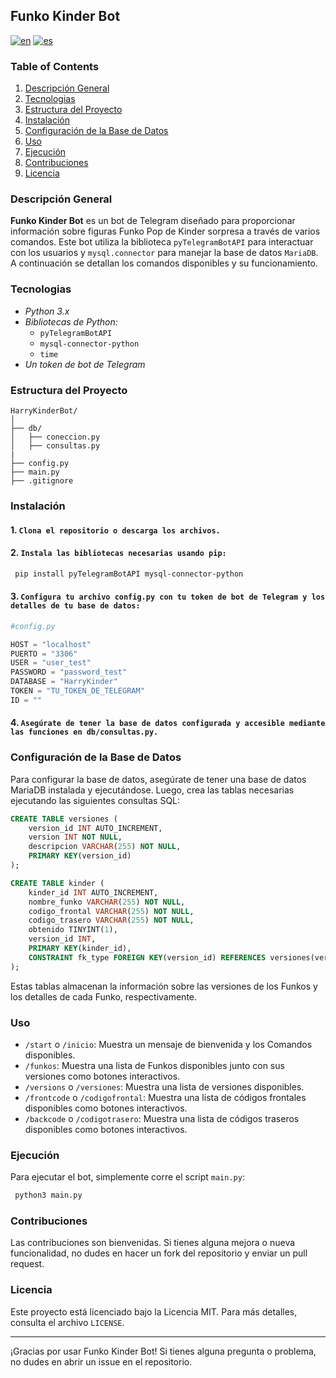 ## Funko Kinder Bot
[![en](https://img.shields.io/badge/lang-en-yellow.svg)](https://github.com/AlexandraOliv14/FunkoKinderBot/blob/main/README.md)
[![es](https://img.shields.io/badge/lang-es-gre.svg)](https://github.com/AlexandraOliv14/FunkoKinderBot/blob/main/readme.es.md)

### Table of Contents

1. [Descripción General](#descripción-general)
2. [Tecnologias](#tecnologias)
3. [Estructura del Proyecto](#estructura-del-proyecto)
3. [Instalación](#instalación)
4. [Configuración de la Base de Datos](#configuración-de-la-base-de-datos)
5. [Uso](#uso)
6. [Ejecución](#ejecución)
7. [Contribuciones](#contribuciones)
8. [Licencia](#licencia)

### Descripción General
 
**Funko Kinder Bot**  es un bot de Telegram diseñado para proporcionar información sobre figuras Funko Pop de Kinder sorpresa a través de varios comandos. Este bot utiliza la biblioteca `pyTelegramBotAPI` para interactuar con los usuarios y `mysql.connector` para manejar la base de datos `MariaDB`. A continuación se detallan los comandos disponibles y su funcionamiento.

### Tecnologias

- *Python 3.x*
- *Bibliotecas de Python:*
    - `pyTelegramBotAPI`
    - `mysql-connector-python`
    - `time`
- *Un token de bot de Telegram*

### Estructura del Proyecto

```
HarryKinderBot/
│
├── db/
│   ├── coneccion.py
│   ├── consultas.py
|
├── config.py
├── main.py
├── .gitignore
```

### Instalación

#### 1. `Clona el repositorio o descarga los archivos.`

#### 2. `Instala las bibliotecas necesarias usando pip:`

```bash
 pip install pyTelegramBotAPI mysql-connector-python
```

#### 3. `Configura tu archivo config.py con tu token de bot de Telegram y los detalles de tu base de datos:`

```python
#config.py

HOST = "localhost"
PUERTO = "3306"
USER = "user_test"
PASSWORD = "password_test"
DATABASE = "HarryKinder"
TOKEN = "TU_TOKEN_DE_TELEGRAM"
ID = ""
```


#### 4. `Asegúrate de tener la base de datos configurada y accesible mediante las funciones en db/consultas.py.`

### Configuración de la Base de Datos

Para configurar la base de datos, asegúrate de tener una base de datos MariaDB instalada y ejecutándose. Luego, crea las tablas necesarias ejecutando las siguientes consultas SQL:

```sql
CREATE TABLE versiones (
    version_id INT AUTO_INCREMENT,
    version INT NOT NULL,
    descripcion VARCHAR(255) NOT NULL,
    PRIMARY KEY(version_id)
);

CREATE TABLE kinder (
    kinder_id INT AUTO_INCREMENT,
    nombre_funko VARCHAR(255) NOT NULL,
    codigo_frontal VARCHAR(255) NOT NULL,
    codigo_trasero VARCHAR(255) NOT NULL,
    obtenido TINYINT(1),
    version_id INT, 
    PRIMARY KEY(kinder_id),
    CONSTRAINT fk_type FOREIGN KEY(version_id) REFERENCES versiones(version_id)
);

```

Estas tablas almacenan la información sobre las versiones de los Funkos y los detalles de cada Funko, respectivamente.


### Uso

- `/start` o `/inicio`: Muestra un mensaje de bienvenida y los Comandos disponibles.
- `/funkos`: Muestra una lista de Funkos disponibles junto con sus versiones como botones interactivos.
- `/versions` o `/versiones`: Muestra una lista de versiones disponibles.
- `/frontcode` o `/codigofrontal`: Muestra una lista de códigos frontales disponibles como botones interactivos.
- `/backcode` o `/codigotrasero`: Muestra una lista de códigos traseros disponibles como botones interactivos.

### Ejecución

Para ejecutar el bot, simplemente corre el script `main.py`:

```bash
 python3 main.py
```

### Contribuciones

Las contribuciones son bienvenidas. Si tienes alguna mejora o nueva funcionalidad, no dudes en hacer un fork del repositorio y enviar un pull request.

### Licencia

Este proyecto está licenciado bajo la Licencia MIT. Para más detalles, consulta el archivo `LICENSE`.

---
¡Gracias por usar Funko Kinder Bot! Si tienes alguna pregunta o problema, no dudes en abrir un issue en el repositorio.
